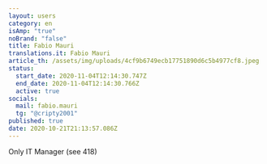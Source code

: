 ```yaml
---
layout: users
category: en
isAmp: "true"
noBrand: "false"
title: Fabio Mauri
translations.it: Fabio Mauri
article_th: /assets/img/uploads/4cf9b6749ecb17751890d6c5b4977cf8.jpeg
status:
  start_date: 2020-11-04T12:14:30.747Z
  end_date: 2020-11-04T12:14:30.766Z
  active: true
socials:
  mail: fabio.mauri
  tg: "@cripty2001"
published: true
date: 2020-10-21T21:13:57.086Z
---
```

Only IT Manager (see 418)